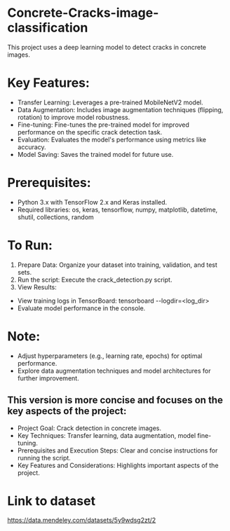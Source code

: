 # Concrete-Cracks-image-classification

This project uses a deep learning model to detect cracks in concrete images.

# Key Features:

* Transfer Learning: Leverages a pre-trained MobileNetV2 model.
* Data Augmentation: Includes image augmentation techniques (flipping, rotation) to improve model robustness.
* Fine-tuning: Fine-tunes the pre-trained model for improved performance on the specific crack detection task.
* Evaluation: Evaluates the model's performance using metrics like accuracy.
* Model Saving: Saves the trained model for future use.

# Prerequisites:

* Python 3.x with TensorFlow 2.x and Keras installed.
* Required libraries: os, keras, tensorflow, numpy, matplotlib, datetime, shutil, collections, random

# To Run:

1. Prepare Data: Organize your dataset into training, validation, and test sets.
2. Run the script: Execute the crack_detection.py script.
3. View Results:
  * View training logs in TensorBoard: tensorboard --logdir=<log_dir>
  * Evaluate model performance in the console.
# Note:

* Adjust hyperparameters (e.g., learning rate, epochs) for optimal performance.
* Explore data augmentation techniques and model architectures for further improvement.

## This version is more concise and focuses on the key aspects of the project:

 * Project Goal: Crack detection in concrete images.
 * Key Techniques: Transfer learning, data augmentation, model fine-tuning.
 * Prerequisites and Execution Steps: Clear and concise instructions for running the script.
 * Key Features and Considerations: Highlights important aspects of the project.

# Link to dataset
https://data.mendeley.com/datasets/5y9wdsg2zt/2 
